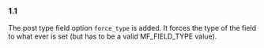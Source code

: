 ### 1.1

The post type field option `force_type` is added. It forces the type of the field to what ever is set (but has to be a valid MF_FIELD_TYPE value). 


